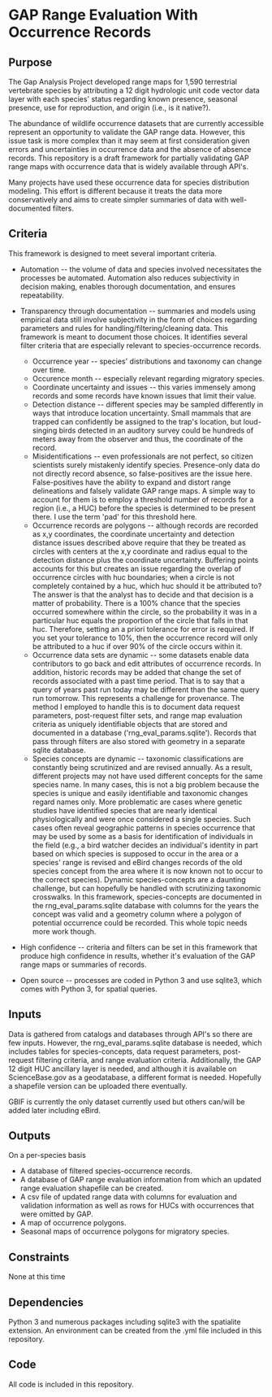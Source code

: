 # GAP Range Evaluation With Occurrence Records

## Purpose
The Gap Analysis Project developed range maps for 1,590 terrestrial vertebrate species by attributing a 12 digit hydrologic unit code vector data layer with each species' status regarding known presence, seasonal presence, use for reproduction, and origin (i.e., is it native?).  

The abundance of wildlife occurrence datasets that are currently accessible represent an opportunity to validate the GAP range data.  However, this issue task is more complex than it may seem at first consideration given errors and uncertainties in occurrence data and the absence of absence records.  This repository is a draft framework for partially validating GAP range maps with occurrence data that is widely available through API's.  

Many projects have used these occurrence data for species distribution modeling.  This effort is different because it treats the data more conservatively and aims to create simpler summaries of data with well-documented filters.

## Criteria
This framework is designed to meet several important criteria.
* Automation -- the volume of data and species involved necessitates the processes be automated. Automation also reduces subjectivity in decision making, enables thorough documentation, and ensures repeatability.

* Transparency through documentation -- summaries and models using  empirical data still involve subjectivity in the form of choices regarding parameters and rules for handling/filtering/cleaning data.  This framework is meant to document those choices.  It identifies several filter criteria that are especially relevant to species-occurrence records.
  * Occurrence year -- species' distributions and taxonomy can change over time.
  * Occurence month -- especially relevant regarding migratory species.
  * Coordinate uncertainty and issues -- this varies immensely among records and some records have known issues that limit their value.
  * Detection distance -- different species may be sampled differently in ways that introduce location uncertainty.  Small mammals that are trapped can confidently be assigned to the trap's location, but loud-singing birds detected in an auditory survey could be hundreds of meters away from the observer and thus, the coordinate of the record.  
  * Misidentifications -- even professionals are not perfect, so citizen scientists surely mistakenly identify species.  Presence-only data do not directly record absence, so false-positives are the issue here.  False-positives have the ability to expand and distort range delineations and falsely validate GAP range maps.  A simple way to account for them is to employ a threshold number of records for a region (i.e., a HUC) before the species is determined to be present there.  I use the term 'pad' for this threshold here.
  * Occurrence records are polygons -- although records are recorded as x,y coordinates, the coordinate uncertainty and detection distance issues described above require that they be treated as circles with centers at the x,y coordinate and radius equal to the detection distance plus the coordinate uncertainty.  Buffering points accounts for this but creates an issue regarding the overlap of occurrence circles with huc boundaries; when a circle is not completely contained by a huc, which huc should it be attributed to?  The answer is that the analyst has to decide and that decision is a matter of probability.  There is a 100% chance that the species occurred somewhere within the circle, so the probability it was in a particular huc equals the proportion of the circle that falls in that huc.  Therefore, setting an a priori tolerance for error is required.  If you set your tolerance to 10%, then the occurrence record will only be attributed to a huc if over 90% of the circle occurs within it.  
  * Occurrence data sets are dynamic -- some datasets enable data contributors to go back and edit attributes of occurrence records.  In addition, historic records may be added that change the set of records associated with a past time period.  That is to say that a query of years past run today may be different than the same query run tomorrow.  This represents a challenge for provenance.  The method I employed to handle this is to document data request parameters, post-request filter sets, and range map evaluation criteria as uniquely identifiable objects that are stored and documented in a database ('rng_eval_params.sqlite').  Records that pass through filters are also stored with geometry in a separate sqlite database.
  * Species concepts are dynamic -- taxonomic classifications are constantly being scrutinized and are revised annually.  As a result, different projects may not have used different concepts for the same species name.  In many cases, this is not a big problem because the species is unique and easily identifiable and taxonomic changes regard names only.  More problematic are cases where genetic studies have identified species that are nearly identical physiologically and were once considered a single species.  Such cases often reveal geographic patterns in species occurrence that may be used by some as a basis for identification of individuals in the field (e.g., a bird watcher decides an individual's identity in part based on which species is supposed to occur in the area or a species' range is revised and eBird changes records of the old species concept from the area where it is now known not to occur to the correct species).  Dynamic species-concepts are a daunting challenge, but can hopefully be handled with scrutinizing taxonomic crosswalks.  In this framework, species-concepts are documented in the rng_eval_params.sqlite database with columns for the years the concept was valid and a geometry column where a polygon of potential occurrence could be recorded.  This whole topic needs more work though.

* High confidence -- criteria and filters can be set in this framework that produce high confidence in results, whether it's evaluation of the GAP range maps or summaries of records.

* Open source -- processes are coded in Python 3 and use sqlite3, which comes with Python 3, for spatial queries.

## Inputs
Data is gathered from catalogs and databases through API's so there are few inputs.  However, the rng_eval_params.sqlite database is needed, which includes tables for species-concepts, data request parameters, post-request filtering criteria, and range evaluation criteria.  Additionally, the GAP 12 digit HUC ancillary layer is needed, and although it is available on ScienceBase.gov as a geodatabase, a different format is needed.  Hopefully a shapefile version can be uploaded there eventually.

GBIF is currently the only dataset currently used but others can/will be added later including eBird.

## Outputs
On a per-species basis
* A database of filtered species-occurrence records.
* A database of GAP range evaluation information from which an updated range evaluation shapefile can be created.
* A csv file of updated range data with columns for evaluation and validation information as well as rows for HUCs with occurrences that were omitted by GAP.
* A map of occurrence polygons.
* Seasonal maps of occurrence polygons for migratory species.

## Constraints
None at this time

## Dependencies
Python 3 and numerous packages including sqlite3 with the spatialite extension.  An environment can be created from the .yml file included in this repository.

## Code
All code is included in this repository.  
